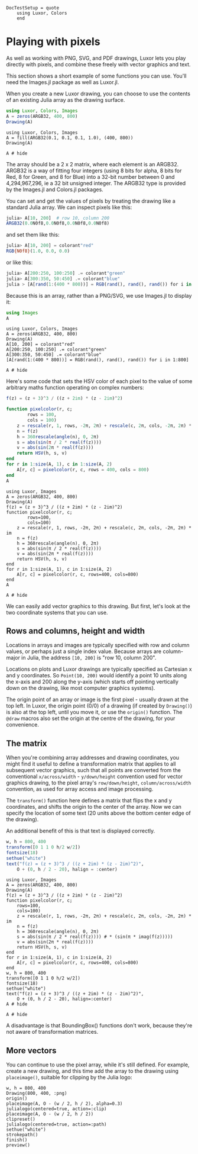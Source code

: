 ```@meta
DocTestSetup = quote
    using Luxor, Colors
    end
```
# Playing with pixels

As well as working with PNG, SVG, and PDF drawings, Luxor lets you play directly with pixels, and combine these freely with vector graphics and text.

This section shows a short example of some functions you can use. You'll need the Images.jl package as well as Luxor.jl.

When you create a new Luxor drawing, you can choose to use the contents of an existing Julia array as the drawing surface.

```julia
using Luxor, Colors, Images
A = zeros(ARGB32, 400, 800)
Drawing(A)
```

```@setup example_1
using Luxor, Colors, Images
A = fill(ARGB32(0.1, 0.1, 0.1, 1.0), (400, 800))
Drawing(A)
```

```@example example_1
A # hide
```

The array should be a 2 x 2 matrix, where each element is an ARGB32. ARGB32 is a way of fitting four integers (using 8 bits for alpha, 8 bits for Red, 8 for Green, and 8 for Blue) into a 32-bit number between 0 and 4,294,967,296, ie a 32 bit unsigned integer. The ARGB32 type is provided by the Images.jl and Colors.jl packages.

You can set and get the values of pixels by treating the drawing like a standard Julia array. We can inspect pixels like this:

```julia
julia> A[10, 200]  # row 10, column 200
ARGB32(0.0N0f8,0.0N0f8,0.0N0f8,0.0N0f8)
```

and set them like this:

```julia
julia> A[10, 200] = colorant"red"
RGB{N0f8}(1.0, 0.0, 0.0)
```

or like this:

```julia
julia> A[200:250, 100:250] .= colorant"green"
julia> A[300:350, 50:450] .= colorant"blue"
julia > [A[rand(1:(400 * 800))] = RGB(rand(), rand(), rand()) for i in 1:800]
```

Because this is an array, rather than a PNG/SVG, we use Images.jl to display it:

```julia
using Images
A
```

```@setup example_3
using Luxor, Colors, Images
A = zeros(ARGB32, 400, 800)
Drawing(A)
A[10, 200] = colorant"red"
A[200:250, 100:250] .= colorant"green"
A[300:350, 50:450] .= colorant"blue"
[A[rand(1:(400 * 800))] = RGB(rand(), rand(), rand()) for i in 1:800]
```

```@example example_3
A # hide
```

Here's some code that sets the HSV color of each pixel to the value of some arbitrary maths function operating on complex numbers:

```julia
f(z) = (z + 3)^3 / ((z + 2im) * (z - 2im)^2)

function pixelcolor(r, c;
        rows = 100,
        cols = 100)
    z = rescale(r, 1, rows, -2π, 2π) + rescale(c, 2π, cols, -2π, 2π) * im
    n = f(z)
    h = 360rescale(angle(n), 0, 2π)
    s = abs(sin(π / 2 * real(f(z))))
    v = abs(sin(2π * real(f(z))))
    return HSV(h, s, v)
end
for r in 1:size(A, 1), c in 1:size(A, 2)
    A[r, c] = pixelcolor(r, c, rows = 400, cols = 800)
end
A
```

```@setup example_4
using Luxor, Images
A = zeros(ARGB32, 400, 800)
Drawing(A)
f(z) = (z + 3)^3 / ((z + 2im) * (z - 2im)^2)
function pixelcolor(r, c;
        rows=100,
        cols=100)
    z = rescale(r, 1, rows, -2π, 2π) + rescale(c, 2π, cols, -2π, 2π) * im
    n = f(z)
    h = 360rescale(angle(n), 0, 2π)
    s = abs(sin(π / 2 * real(f(z))))
    v = abs(sin(2π * real(f(z))))
    return HSV(h, s, v)
end
for r in 1:size(A, 1), c in 1:size(A, 2)
    A[r, c] = pixelcolor(r, c, rows=400, cols=800)
end
A
```
```@example example_4
A # hide
```

We can easily add vector graphics to this drawing. But first, let's look at the two coordinate systems that you can use.

## Rows and columns, height and width

Locations in arrays and images are typically specified with row and column values, or perhaps just a single index value. Because arrays are column-major in Julia, the address `[10, 200]` is "row 10, column 200".

Locations on plots and Luxor drawings are typically specified as Cartesian x and y coordinates. So `Point(10, 200)` would identify a point 10 units along the x-axis and 200 along the y-axis (which starts off pointing vertically down on the drawing, like most computer graphics systems). 

The origin point of an array or image is the first pixel - usually drawn at the top left. In Luxor, the origin point (0/0) of a drawing (if created by `Drawing()`) is also at the top left, until you move it, or use the `origin()` function. The `@draw` macros also set the origin at the centre of the drawing, for your convenience.

## The matrix

When you're combining array addresses and drawing coordinates, you might find it useful to define a transformation matrix that applies to all subsequent vector graphics, such that all points are converted from the conventional `x/across/width` - `y/down/height` convention used for vector graphics drawing, to the pixel array's `row/down/height`, `column/across/width` convention, as used for array access and image processing.

The `transform()` function here defines a matrix that flips the x and y coordinates, and shifts the origin to the center of the array. Now we can specify the location of some text (20 units above the bottom center edge of the drawing).

An additional benefit of this is that text is displayed correctly.

```julia
w, h = 800, 400
transform([0 1 1 0 h/2 w/2])
fontsize(18)
sethue("white")
text("f(z) = (z + 3)^3 / ((z + 2im) * (z - 2im)^2)",
    O + (0, h / 2 - 20), halign = :center)
```

```@setup example_5
using Luxor, Images
A = zeros(ARGB32, 400, 800)
Drawing(A)
f(z) = (z + 3)^3 / ((z + 2im) * (z - 2im)^2)
function pixelcolor(r, c;
    rows=100,
    cols=100)
    z = rescale(r, 1, rows, -2π, 2π) + rescale(c, 2π, cols, -2π, 2π) * im
    n = f(z)
    h = 360rescale(angle(n), 0, 2π)
    s = abs(sin(π / 2 * real(f(z)))) # * (sin(π * imag(f(z)))))
    v = abs(sin(2π * real(f(z))))
    return HSV(h, s, v)
end
for r in 1:size(A, 1), c in 1:size(A, 2)
    A[r, c] = pixelcolor(r, c, rows=400, cols=800)
end
w, h = 800, 400
transform([0 1 1 0 h/2 w/2])
fontsize(18)
sethue("white")
text("f(z) = (z + 3)^3 / ((z + 2im) * (z - 2im)^2)",
    O + (0, h / 2 - 20), halign=:center)
A # hide
```
```@example example_5
A # hide
```

A disadvantage is that BoundingBox() functions don't work, because they're not aware of transformation matrices.

## More vectors

You can continue to use the pixel array, while it's still defined. 
For example, create a new drawing, and this time add the array to the drawing using `placeimage()`, suitable for clipping by the Julia logo:

```@example example_5
w, h = 800, 400
Drawing(800, 400, :png)
origin()
placeimage(A, O - (w / 2, h / 2), alpha=0.3)
julialogo(centered=true, action=:clip)
placeimage(A, O - (w / 2, h / 2))
clipreset()
julialogo(centered=true, action=:path)
sethue("white")
strokepath()
finish()
preview()
```
